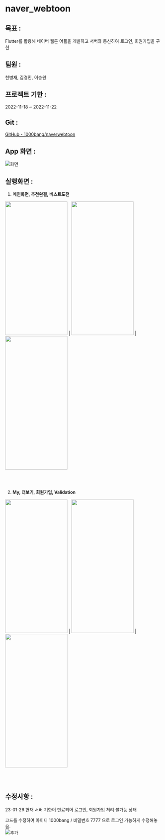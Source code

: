 # naver_webtoon

## 목표 :

Flutter를 활용해 네이버 웹툰 어플을 개발하고 서버와 통신하여 로그인, 회원가입을 구현

## 팀원 :

천병재, 김경민, 이승원 

## 프로젝트 기한 :

2022-11-18 ~ 2022-11-22



## Git :

[GitHub - 1000bang/naverwebtoon](https://github.com/1000bang/naverwebtoon)

## App 화면 :

![화면](https://user-images.githubusercontent.com/113667600/214774010-9cb71773-4536-468a-a42f-379c6cf308d0.png)

## 실행화면 :

1. **메인화면, 추천완결, 베스트도전** 


  
<img src = 'https://user-images.githubusercontent.com/113667600/214774071-b5b1c90c-4826-434a-acdf-d30e942a75ce.gif' width = '200' height = '430'/> |
<img src = 'https://user-images.githubusercontent.com/113667600/214774143-2c1224ca-da94-4234-bbf1-bb476a0db4f1.gif' width = '200' height = '430'/> |
<img src = 'https://user-images.githubusercontent.com/113667600/214774181-08a38d26-6e0f-4736-ad8a-2952de7407bd.gif' width = '200' height = '430'/> 


<br/><br/>

2. **My, 더보기, 회원가입, Validation** 


<img src = 'https://user-images.githubusercontent.com/113667600/214774302-23c4d7b3-56c1-432b-90e0-df82ec631f16.gif' width = '200' height = '430'/> |
<img src = 'https://user-images.githubusercontent.com/113667600/214774332-2599536e-c4f5-424b-a3a1-2957f39ee951.gif' width = '200' height = '430'/> |
<img src = 'https://user-images.githubusercontent.com/113667600/214774366-074d4fa6-6da9-4d00-a7dd-f4c8b40e75a9.gif' width = '200' height = '430'/> 


<br/><br/>

## 수정사항 :

23-01-26 현재 서버 기한이 만료되어 로그인, 회원가입 처리 불가능 상태 

코드를 수정하여 아이디 1000bang / 비밀번호 7777 으로 로그인 가능하게 수정해놓음.
<br/>
![추가](https://user-images.githubusercontent.com/113667600/214774449-10767db6-8a5d-4021-a030-a18ac88ec804.png)

